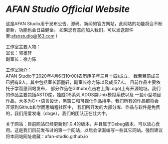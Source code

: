 # $AFAN$ $Studio$ $Official$ $Website$
这是AFAN Studio用于发布公告、源码、新闻的官方网站，此网站的功能将会不断更新，功能也会日益健全。
如果您有意向加入我们，可以发送邮件至:afanstudio@163.com！  

工作室主要人物：  
室长：郭墨轩  
副室长：徐力陈  

工作室简介：  
AFAN Studio于2020年4月6日10:00(农历庚子年三月十四)成立， 截至目前成员已拥有9人，其中包括室长郭墨轩，副室长徐力陈以及成员7人。
目前作品主要依托于学而思网站发布， 部分作品在Github(点击右上角Logo)上有开源地址。我们的作品主要包括ASTD库，独威OS系列,ADOS类Unix模拟系统以及 一些小型项目作品，大多为C++语言设计，黑窗口和可视化作品持平。我们所有的作品都将会开源到Github和学而思编程社区中， 我们所开发的大部分库、作品与软件是免费的，我们用爱发电（doge），我们的团队正在壮大中。  

关于网站：目前网站已经更新到1.0.4的版本，并且属于Debug版本，可以放心食用。这是我们目前发布过的第一个网站，以后会渐渐编写一些其它网站。强烈建议将本网站网址收藏：afan-studio.github.io
